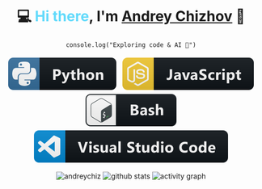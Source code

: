 <div align="center">
  <h1>💻 <span style="color:#61dafb;">Hi there</span>, I'm 
  <a href="https://github.com/AndreyChiz">Andrey Chizhov</a> 🖖</h1>
  <p><code>console.log("Exploring code & AI 🚀")</code></p>
</div>



<p align="center">
  <img src="https://raw.githubusercontent.com/8bithemant/8bithemant/master/svg/dev/languages/python.svg" alt="python" style="vertical-align:top; margin:4px">
  <img src="https://raw.githubusercontent.com/8bithemant/8bithemant/master/svg/dev/languages/js.svg" alt="js" style="vertical-align:top; margin:4px">  
  <img src="https://raw.githubusercontent.com/8bithemant/8bithemant/master/svg/dev/tools/bash.svg" alt="bash" style="vertical-align:top; margin:4px">
  <img src="https://raw.githubusercontent.com/8bithemant/8bithemant/master/svg/dev/tools/visualstudio_code.svg" alt="vscode" style="vertical-align:top; margin:4px">
</p>


<p align="center">
  <img src="https://github-readme-stats.vercel.app/api/top-langs?username=andreychiz&show_icons=true&locale=en&layout=compact&theme=tokyonight" alt="andreychiz" />
   <img src="https://github-readme-stats.vercel.app/api?username=andreychiz&show_icons=true&theme=tokyonight&hide_title=true" alt="github stats" />
   <img src="https://github-readme-activity-graph.vercel.app/graph?username=andreychiz&theme=react-dark&area=true" alt="activity graph" />
</p>


